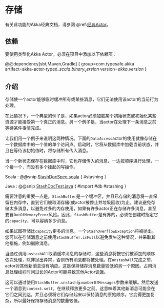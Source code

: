 <a id="stash"></a>
# 存储

有关此功能的Akka经典文档，请参阅 @ref:[经典Actor](../actors.md#stash)。

## 依赖

要使用类型化Akka Actor，必须在项目中添加以下依赖项：

@@dependency[sbt,Maven,Gradle] {
  group=com.typesafe.akka
  artifact=akka-actor-typed_$scala.binary_version$
  version=$akka.version$
}

<a id="introduction"></a>
## 介绍

存储使一个actor能够临时缓冲所有或某些消息，它们无法使用该actor的当前行为处理。

在此情况下，一个典型的例子是，如果actor必须加载某个初始状态或初始化某些资源才能接受第一个真正的消息。另一个例子是，当actor在处理下一条消息之前等待某件事情完成。

让我们用一个例子来说明这两种情况。下面的`DataAccess`actor的使用就像存储在一个数据库中的一个值的单个访问点。启动时，它将从数据库中加载当前状态，并且在等待该初始值时，将存储所有传入消息。

当一个新状态保存在数据库中时，它也存储传入的消息，一边按顺序进行处理，一个接一个，而没有多个挂起的写操作。

Scala
:  @@snip [StashDocSpec.scala](/akka-actor-typed-tests/src/test/scala/docs/akka/typed/StashDocSpec.scala) { #stashing }

Java
:  @@snip [StashDocTest.java](/akka-actor-typed-tests/src/test/java/jdocs/akka/typed/StashDocSample.java) {
  #import
  #db
  #stashing
}

需要注意的重要一点是，`StashBuffer`是一个缓冲区，并且已存储的消息将一直保留在内存中，直到它们被取消存储(或actor被停止并垃圾回收)为止。建议避免存储太多消息，以避免过多的内存使用，如果有许多actor正在存储许多消息，甚至要冒`OutOfMemoryError`风险。因此，`StashBuffer`是有界的，必须在创建时指定它的`capacity`，可以容纳多少消息。

如果试图存储比`capacity`更多的消息，一个`StashOverflowException`将被抛出。您可以在存储消息之前使用`StashBuffer.isFull`以避免发生这种情况，并采取其他措施，例如删除消息。

当通过调用`unstashAll`取消缓冲消息的存储时，这些消息将按它们被添加的顺序依次处理，除非抛出异常，否则所有消息都将被处理。在`unstashAll`完成之前，actor对其他新消息没有响应。这是保持储存消息数量较低的另一个原因。占用消息处理线程时间过长的Actor可能导致其他Actor饥饿。

这可以通过使用`StashBuffer.unstash`与`numberOfMessages`参数来缓解。然后发送一个消息到`context.self`，在继续释放更多之前。这意味着其他新消息可能会在它们之间到达，并且必须将它们存储起来以保持消息的原始顺序。它变得更加复杂，所以最好保持存储消息的数量较低。
